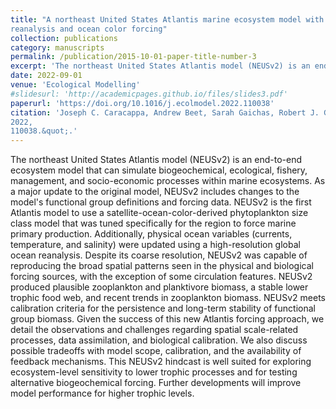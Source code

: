 ```yaml
---
title: "A northeast United States Atlantis marine ecosystem model with ocean
reanalysis and ocean color forcing"
collection: publications
category: manuscripts
permalink: /publication/2015-10-01-paper-title-number-3
excerpt: 'The northeast United States Atlantis model (NEUSv2) is an end-to-end ecosystem model that can simulate biogeochemical, ecological, fishery, management, and socio-economic processes within marine ecosystems. As a major update ...'
date: 2022-09-01
venue: 'Ecological Modelling'
#slidesurl: 'http://academicpages.github.io/files/slides3.pdf'
paperurl: 'https://doi.org/10.1016/j.ecolmodel.2022.110038'
citation: 'Joseph C. Caracappa, Andrew Beet, Sarah Gaichas, Robert J. Gamble, Kimberly J.W. Hyde, Scott I. Large, Ryan E. Morse, Charles A. Stock, Vincent S. Saba. (2015). <i>Ecological Modelling</i> &quot;Volume 471,
2022,
110038.&quot;.'
---
```


The northeast United States Atlantis model (NEUSv2) is an end-to-end ecosystem model that can simulate biogeochemical, ecological, fishery, management, and socio-economic processes within marine ecosystems. As a major update to the original model, NEUSv2 includes changes to the model's functional group definitions and forcing data. NEUSv2 is the first Atlantis model to use a satellite-ocean-color-derived phytoplankton size class model that was tuned specifically for the region to force marine primary production. Additionally, physical ocean variables (currents, temperature, and salinity) were updated using a high-resolution global ocean reanalysis. Despite its coarse resolution, NEUSv2 was capable of reproducing the broad spatial patterns seen in the physical and biological forcing sources, with the exception of some circulation features. NEUSv2 produced plausible zooplankton and planktivore biomass, a stable lower trophic food web, and recent trends in zooplankton biomass. NEUSv2 meets calibration criteria for the persistence and long-term stability of functional group biomass. Given the success of this new Atlantis forcing approach, we detail the observations and challenges regarding spatial scale-related processes, data assimilation, and biological calibration. We also discuss possible tradeoffs with model scope, calibration, and the availability of feedback mechanisms. This NEUSv2 hindcast is well suited for exploring ecosystem-level sensitivity to lower trophic processes and for testing alternative biogeochemical forcing. Further developments will improve model performance for higher trophic levels.